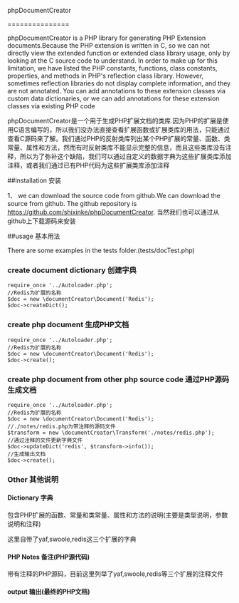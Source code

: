 phpDocumentCreator

===============

phpDocumentCreator is a PHP library for generating PHP Extension documents.Because the PHP extension is written in C, so we can not directly view the extended function or extended class library usage, only by looking at the C source code to understand. In order to make up for this limitation, we have listed the PHP constants, functions, class constants, properties, and methods in PHP's reflection class library. However, sometimes reflection libraries do not display complete information, and they are not annotated. You can add annotations to these extension classes via custom data dictionaries, or we can add annotations for these extension classes via existing PHP code

phpDocumentCreator是一个用于生成PHP扩展文档的类库.因为PHP的扩展是使用C语言编写的，所以我们没办法直接查看扩展函数或扩展类库的用法，只能通过查看C源码来了解。我们通过PHP的反射类库列出某个PHP扩展的常量、函数、类常量、属性和方法，然而有时反射类库不能显示完整的信息，而且这些类库没有注释，所以为了弥补这个缺陷，我们可以通过自定义的数据字典为这些扩展类库添加注释，或者我们通过已有PHP代码为这些扩展类库添加注释

##installation 安装
    
1、 we can download the source code from github.We can download the source from github. The github repository is https://github.com/shixinke/phpDocumentCreator. 当然我们也可以通过从github上下载源码来安装   

##usage 基本用法


There are some  examples in the tests folder.(tests/docTest.php)

### create document dictionary 创建字典

    require_once '../Autoloader.php';
    //Redis为扩展的名称
    $doc = new \documentCreator\Document('Redis');
    $doc->createDict();
    
### create php document 生成PHP文档
    
    require_once '../Autoloader.php';
    //Redis为扩展的名称
    $doc = new \documentCreator\Document('Redis');
    $doc->create();
    
### create php document from other php source code 通过PHP源码生成文档
    
    require_once '../Autoloader.php';
    //Redis为扩展的名称
    $doc = new \documentCreator\Document('Redis');
    //./notes/redis.php为带注释的源码文件
    $transform = new \documentCreator\Transform('./notes/redis.php');
    //通过注释的文件更新字典文件
    $doc->updateDict('redis', $transform->info());
    //生成输出文档
    $doc->create();
    
### Other 其他说明
    
#### Dictionary 字典

包含PHP扩展的函数、常量和类常量、属性和方法的说明(主要是类型说明，参数说明和注释)

这里自带了yaf,swoole,redis这三个扩展的字典

#### PHP Notes 备注(PHP源代码)

带有注释的PHP源码，目前这里列举了yaf,swoole,redis等三个扩展的注释文件

#### output 输出(最终的PHP文档)

    